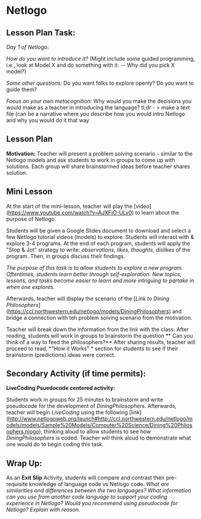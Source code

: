 # Netlogo


## Lesson Plan Task:

*Day 1 of Netlogo:* 

*How do you want to introduce it?* (Might include some guided programming, i.e., look at Model X and do something with it. -- Why did you pick X model?) 

*Some other questions:* Do you want folks to explore openly? Do you want to guide them? 

*Focus on your own metacognition:*
 Why would you make the decisions you would make as a teacher in introducing the language? tl;dr - > make a text file (can be a narrative where you describe how you would intro Netlogo and why you would do it that way

 ## Lesson Plan

 **Motivation:**
Teacher will present a problem solving scenario - similar to the Netlogo models and ask students to work in groups to come up with solutions. Each group will share brainstormed ideas before teacher shares solution. 


## Mini Lesson

At the start of the mini-lesson, teacher will play the [video] (https://www.youtube.com/watch?v=AJXFiO-ULv0) to learn about the purpose of Netlogo. 

Students will be given a Google Slides document to download and select a few Netlogo tutorial videos (models) to explore. Students will interact with & explore 3-4 programs. At the end of each program, students will apply the "Stop & Jot" strategy to write: *observations, likes, thoughts, dislikes* of the program. Then, in groups discuss their findings. 

*The purpose of this task is to allow students to explore a new program. Oftentimes, students learn better through self-exploration. New topics, lessons, and tasks become easier to learn and more intriguing to partake in when one explores.*

Afterwards, teacher will display the scenario of the [*Link to Dining Philosophers*] (https://ccl.northwestern.edu/netlogo/models/DiningPhilosophers) and bridge a connection with teh problem solving scenario from the motivation. 

Teacher will break down the information from the link with the class. After reading, students will work in groups to brainstorm the question ** Can you think of a way to feed the philosophers?** After sharing results, teacher will proceed to read, *"How it Works" * section for students to see if their brainstorm (predictions) ideas were correct.

## Secondary Activity (if time permits): 

**LiveCoding Psuedocode centered activity:**

Students work in groups for 25 minutes to brainstorm and write pseudocode for the development of *DiningPhilosophers*. Afterwards, teacher will begin *LiveCoding* using the following [link] (http://www.netlogoweb.org/launch#http://ccl.northwestern.edu/netlogo/models/models/Sample%20Models/Computer%20Science/Dining%20Philosophers.nlogo), thinking aloud to allow students to see how *DiningPhilosophers* is coded. Teacher will think aloud to demonstrate what one would do to begin coding this task.  

## Wrap Up: 
As an **Exit Slip** Activity, students will compare and contrast their pre-requisite knowledge of language code vs Netlogo code. *What are similarities and differences between the two languages? What information can you use from another code language to support your coding experience in Netlogo? Would you recommend using pseudocode for Netlogo? Explain with reason.* 


